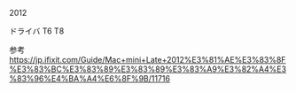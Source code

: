 
2012 

ドライバ
T6 T8

参考
https://jp.ifixit.com/Guide/Mac+mini+Late+2012%E3%81%AE%E3%83%8F%E3%83%BC%E3%83%89%E3%83%89%E3%83%A9%E3%82%A4%E3%83%96%E4%BA%A4%E6%8F%9B/11716
